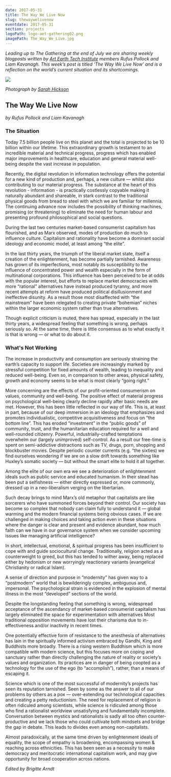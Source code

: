 ```yaml
---
date: 2017-05-31
title: The Way We Live Now
slug: thewaywelivenow
eventdate: 2017-05-31
section: projects
logoPath: logo-aet-gathering02.png
imagePath: The_Way_We_Live.jpg
---
```


*Leading up to The Gathering at the end of July we are sharing weekly blogposts written by [Art Earth Tech Institute][institute] members Rufus Pollock and Liam Kavanagh. This week’s post is titled ‘The Way We Live Now’ and is a reflection on the world’s current situation and its shortcomings.*

[institute]: /institute/



<img src="/images/The_Way_We_Live.jpg">

*Photograph by [Sarah Hickson](https://sarahhickson.shootproof.com/)*

## The Way We Live Now

*by Rufus Pollock and Liam Kavanagh*

### The Situation

Today 7.5 billion people live on this planet and the total is projected to be 10 billion within our lifetime. This extraordinary growth is testament to an incredible material and technical progress, progress which has enabled major improvements in healthcare, education and general material well-being despite the vast increase in population.

Recently, the digital revolution in information technology offers the potential for a new kind of production and, perhaps, a new culture — whilst also contributing to our material progress. The substance at the heart of this revolution - information - is practically costlessly copyable making it naturally abundant and shareable, in stark contrast to the traditional physical goods from bread to steel with which we are familiar for millennia. The continuing advance now includes the possibility of thinking machines, promising (or threatening)  to eliminate the need for human labour and presenting profound philosophical and social questions.

During the last two centuries market-based consumerist capitalism has flourished, and as Marx observed, modes of production do much to influence culture. Capitalism and rationality have become a dominant social ideology and economic model, at least among “the elite”.

In the last thirty years, the triumph of the liberal market state, itself a creation of the enlightenment, has become partially tarnished. Awareness has grown of its imperfections, most notably its susceptibility to the influence of concentrated power and wealth especially in the form of multinational corporations. This influence has been perceived to be at odds with the popular interest, but efforts to replace market democracies with more “rational” alternatives have instead produced tyranny, and more recent attempts at reform have produced political disillusionment and ineffective disunity. As a result those most disaffected with “the mainstream” have been relegated to creating private “bohemian” niches within the larger economic system rather than true alternatives.

Though explicit criticism is muted, there has spread, especially in the last thirty years, a widespread feeling that something is wrong, perhaps seriously so. At the same time, there is little consensus as to what exactly it is that is wrong — or what to do about it.

### What's Not Working

The increase in productivity and consumption are seriously straining the earth’s capacity to support life. Societies are increasingly marked by stressful competition for fixed amounts of wealth, leading to inequality and reduced well-being. Even so, in comparison to other areas, physical safety, growth and economy seems to be what is most clearly “going right.”

More concerning are the effects of our profit-oriented consumerism on values, community and well-being. The positive effect of material progress on psychological well-being clearly decline rapidly after basic needs are met. However, this has been little reflected in our way of life. This is, at least in part, because of our deep immersion in an ideology that emphasizes and promotes individualistic, competitive acquisitiveness and focus on “the bottom line”. This has eroded “investment” in the “public goods” of community, trust, and the humanitarian education required for a well and well-rounded citizenry. Powerful, industrially-crafted temptations overwhelm our (largely unimproved) self-control. As a result our free-time is spent on semi-addictive distractions such as TV, drugs, porn, shopping and blockbuster movies. Despite periodic counter currents (e.g. “the sixties) we find ourselves wondering if we are on a slow drift towards something like Huxley’s somatic society — but without the smart elite to hold it all together.

Among the elite of our own era we see a deterioration of enlightenment ideals such as public service and educated humanism. In their stead has been put a selfishness — either directly expressed or, more commonly, dressed up in a neo-liberalism verging on the libertarian.

Such decay brings to mind Marx’s old metaphor that capitalists are like sorcerers who have summoned forces beyond their control. Our society has become so complex that nobody can claim fully to understand it — global warming and the modern financial systems being obvious cases. If we are challenged in making choices and taking action even in these situations where the danger is clear and present and evidence abundant, how much faith can we have in our governance system when we consider upcoming issues like managing artificial intelligence?

In short, intellectual, emotional, & spiritual progress has been insufficient to cope with and guide sociocultural change. Traditionally, religion acted as a counterweight to greed, but this has tended to wither away, being replaced either by hedonism or new worryingly reactionary variants (evangelical Christianity or radical Islam).

A sense of direction and purpose in “modernity” has given way to a “postmodern” world that is bewilderingly complex, ambiguous and, impersonal. The psychological strain is evidenced in the explosion of mental illness in the most “developed” sections of the world.

Despite the longstanding feeling that something is wrong, widespread acceptance of the ascendancy of market-based consumerist capitalism has largely eliminated the space for experimentation with alternatives Most traditional opposition movements have lost their charisma due to in-effectiveness and/or inactivity in recent times.

One potentially effective form of resistance to the anesthesia of alternatives has lain in the spiritually informed activism embraced by Gandhi, King and Buddhists more broadly. There is a rising western Buddhism which is more compatible with modern science, but this focuses more on coping and sanctuary rather than directly challenging the nature of reality or society’s values and organization. Its practices are in danger of being coopted as a technology for the use of the ego (to “accomplish”), rather, than a means of escaping it.

Science which is one of the most successful of modernity’s projects has seen its reputation tarnished. Seen by some as the answer to all of our problems by others as a pox — over-extending our technological capacities and creating a petty reductionism. The need for replacement of religion is often ridiculed among scientists, while science is ridiculed among those who find a rationalist worldview unsatisfying and fundamentally incomplete.  Conversation between mystics and rationalists is sadly all too often counter-productive and we lack those who could cultivate both mindsets and bridge the gap in debate. This leads to divides even among non-capitalists.

Almost paradoxically, at the same time driven by enlightenment ideals of equality, the scope of empathy is broadening, encompassing women & reaching across ethnicities. This has been seen as a necessity to make democracy and meritocratic international capitalism work, and may give opportunity for broad cooperation across nations.




*Edited by Brigitte Arndt*
